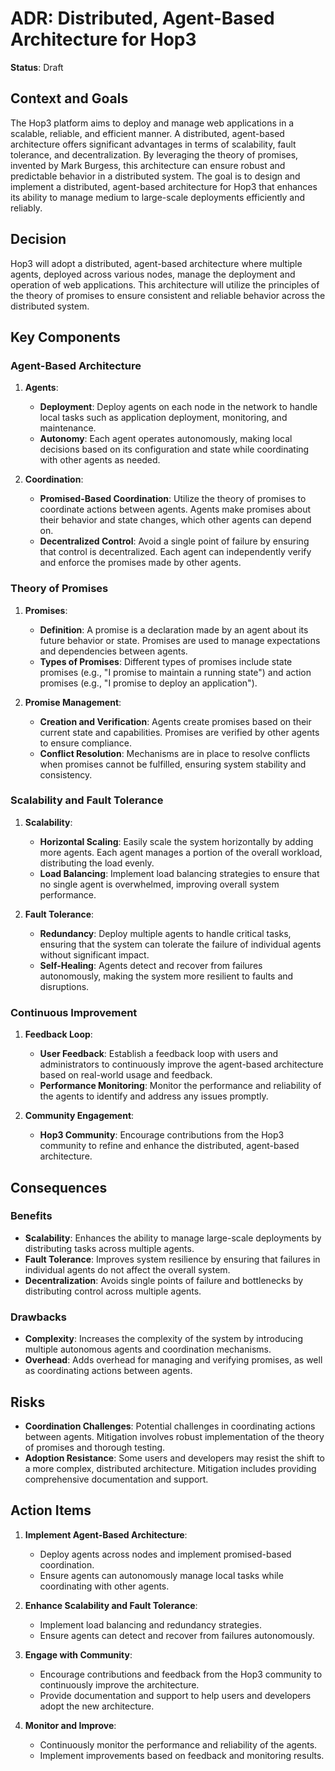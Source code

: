 # ADR: Distributed, Agent-Based Architecture for Hop3

**Status**: Draft

## Context and Goals

The Hop3 platform aims to deploy and manage web applications in a scalable, reliable, and efficient manner. A distributed, agent-based architecture offers significant advantages in terms of scalability, fault tolerance, and decentralization. By leveraging the theory of promises, invented by Mark Burgess, this architecture can ensure robust and predictable behavior in a distributed system. The goal is to design and implement a distributed, agent-based architecture for Hop3 that enhances its ability to manage medium to large-scale deployments efficiently and reliably.

## Decision

Hop3 will adopt a distributed, agent-based architecture where multiple agents, deployed across various nodes, manage the deployment and operation of web applications. This architecture will utilize the principles of the theory of promises to ensure consistent and reliable behavior across the distributed system.

## Key Components

### Agent-Based Architecture

1. **Agents**:
   - **Deployment**: Deploy agents on each node in the network to handle local tasks such as application deployment, monitoring, and maintenance.
   - **Autonomy**: Each agent operates autonomously, making local decisions based on its configuration and state while coordinating with other agents as needed.

2. **Coordination**:
   - **Promised-Based Coordination**: Utilize the theory of promises to coordinate actions between agents. Agents make promises about their behavior and state changes, which other agents can depend on.
   - **Decentralized Control**: Avoid a single point of failure by ensuring that control is decentralized. Each agent can independently verify and enforce the promises made by other agents.

### Theory of Promises

1. **Promises**:
   - **Definition**: A promise is a declaration made by an agent about its future behavior or state. Promises are used to manage expectations and dependencies between agents.
   - **Types of Promises**: Different types of promises include state promises (e.g., "I promise to maintain a running state") and action promises (e.g., "I promise to deploy an application").

2. **Promise Management**:
   - **Creation and Verification**: Agents create promises based on their current state and capabilities. Promises are verified by other agents to ensure compliance.
   - **Conflict Resolution**: Mechanisms are in place to resolve conflicts when promises cannot be fulfilled, ensuring system stability and consistency.

### Scalability and Fault Tolerance

1. **Scalability**:
   - **Horizontal Scaling**: Easily scale the system horizontally by adding more agents. Each agent manages a portion of the overall workload, distributing the load evenly.
   - **Load Balancing**: Implement load balancing strategies to ensure that no single agent is overwhelmed, improving overall system performance.

2. **Fault Tolerance**:
   - **Redundancy**: Deploy multiple agents to handle critical tasks, ensuring that the system can tolerate the failure of individual agents without significant impact.
   - **Self-Healing**: Agents detect and recover from failures autonomously, making the system more resilient to faults and disruptions.

### Continuous Improvement

1. **Feedback Loop**:
   - **User Feedback**: Establish a feedback loop with users and administrators to continuously improve the agent-based architecture based on real-world usage and feedback.
   - **Performance Monitoring**: Monitor the performance and reliability of the agents to identify and address any issues promptly.

2. **Community Engagement**:
   - **Hop3 Community**: Encourage contributions from the Hop3 community to refine and enhance the distributed, agent-based architecture.

## Consequences

### Benefits

- **Scalability**: Enhances the ability to manage large-scale deployments by distributing tasks across multiple agents.
- **Fault Tolerance**: Improves system resilience by ensuring that failures in individual agents do not affect the overall system.
- **Decentralization**: Avoids single points of failure and bottlenecks by distributing control across multiple agents.

### Drawbacks

- **Complexity**: Increases the complexity of the system by introducing multiple autonomous agents and coordination mechanisms.
- **Overhead**: Adds overhead for managing and verifying promises, as well as coordinating actions between agents.

## Risks

- **Coordination Challenges**: Potential challenges in coordinating actions between agents. Mitigation involves robust implementation of the theory of promises and thorough testing.
- **Adoption Resistance**: Some users and developers may resist the shift to a more complex, distributed architecture. Mitigation includes providing comprehensive documentation and support.

## Action Items

1. **Implement Agent-Based Architecture**:
   - Deploy agents across nodes and implement promised-based coordination.
   - Ensure agents can autonomously manage local tasks while coordinating with other agents.

2. **Enhance Scalability and Fault Tolerance**:
   - Implement load balancing and redundancy strategies.
   - Ensure agents can detect and recover from failures autonomously.

3. **Engage with Community**:
   - Encourage contributions and feedback from the Hop3 community to continuously improve the architecture.
   - Provide documentation and support to help users and developers adopt the new architecture.

4. **Monitor and Improve**:
   - Continuously monitor the performance and reliability of the agents.
   - Implement improvements based on feedback and monitoring results.
